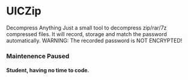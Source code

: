 # UICZip
Decompress Anything
Just a small tool to decompress zip/rar/7z compressed files.
It will record, storage and match the password automatically.
WARNING: The recorded password is NOT ENCRYPTED!
### Maintenence Paused
#### Student, having no time to code.
